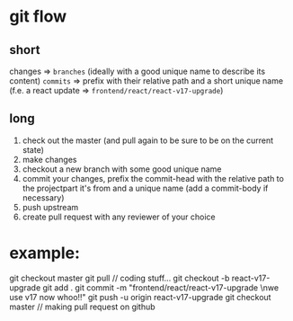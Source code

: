 # git flow

## short

changes => `branches` (ideally with a good unique name to describe its content)
`commits` => prefix with their relative path and a short unique name (f.e. a react update => `frontend/react/react-v17-upgrade`)

## long

1. check out the master (and pull again to be sure to be on the current state)
1. make changes
1. checkout a new branch with some good unique name
1. commit your changes, prefix the commit-head with the relative path to the projectpart it's from and a unique name (add a commit-body if necessary)
1. push upstream
1. create pull request with any reviewer of your choice

# example:

git checkout master
git pull
// coding stuff...
git checkout -b react-v17-upgrade
git add .
git commit -m "frontend/react/react-v17-upgrade \nwe use v17 now whoo!!"
git push -u origin react-v17-upgrade
git checkout master
// making pull request on github
